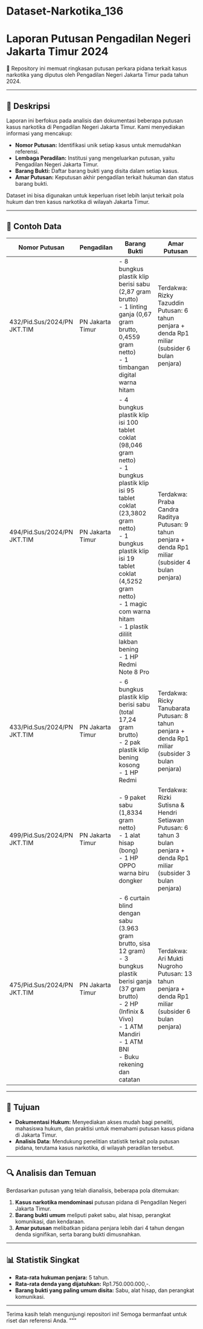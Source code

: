
# Dataset-Narkotika_136

# Laporan Putusan Pengadilan Negeri Jakarta Timur 2024

📑 Repository ini memuat ringkasan putusan perkara pidana terkait kasus narkotika yang diputus oleh Pengadilan Negeri Jakarta Timur pada tahun 2024.  

---

## 📌 Deskripsi  
Laporan ini berfokus pada analisis dan dokumentasi beberapa putusan kasus narkotika di Pengadilan Negeri Jakarta Timur. Kami menyediakan informasi yang mencakup:

- **Nomor Putusan:** Identifikasi unik setiap kasus untuk memudahkan referensi.  
- **Lembaga Peradilan:** Institusi yang mengeluarkan putusan, yaitu Pengadilan Negeri Jakarta Timur.  
- **Barang Bukti:** Daftar barang bukti yang disita dalam setiap kasus.  
- **Amar Putusan:** Keputusan akhir pengadilan terkait hukuman dan status barang bukti.  

Dataset ini bisa digunakan untuk keperluan riset lebih lanjut terkait pola hukum dan tren kasus narkotika di wilayah Jakarta Timur.  

---

## 📝 Contoh Data  

| Nomor Putusan                   | Pengadilan            | Barang Bukti                                                                                                                                                                                                                                                                                                                                                                                                                                                                                                                     | Amar Putusan                                                                                                                 |
|--------------------------------|-----------------------|-------------------------------------------------------------------------------------------------------------------------------------------------------------------------------------------------------------------------------------------------------------------------------------------------------------------------------------------------------------------------------------------------------------------------------------------------------------------------------------------------------------------------------|-----------------------------------------------------------------------------------------------------------------------------|
| 432/Pid.Sus/2024/PN JKT.TIM   | PN Jakarta Timur     | - 8 bungkus plastik klip berisi sabu (2,87 gram brutto)<br> - 1 linting ganja (0,67 gram brutto, 0,4559 gram netto)<br> - 1 timbangan digital warna hitam                                                                                                                                                                                                                                                                                                                                             | Terdakwa: Rizky Tazuddin<br>Putusan: 6 tahun penjara + denda Rp1 miliar (subsider 6 bulan penjara)                           |
| 494/Pid.Sus/2024/PN JKT.TIM   | PN Jakarta Timur     | - 4 bungkus plastik klip isi 100 tablet coklat (98,046 gram netto)<br> - 1 bungkus plastik klip isi 95 tablet coklat (23,3802 gram netto)<br> - 1 bungkus plastik klip isi 19 tablet coklat (4,5252 gram netto)<br> - 1 magic com warna hitam<br> - 1 plastik dililit lakban bening<br> - 1 HP Redmi Note 8 Pro                                                                                                                                | Terdakwa: Praba Candra Raditya<br>Putusan: 9 tahun penjara + denda Rp1 miliar (subsider 4 bulan penjara)                     |
| 433/Pid.Sus/2024/PN JKT.TIM   | PN Jakarta Timur     | - 6 bungkus plastik klip berisi sabu (total 17,24 gram brutto)<br> - 2 pak plastik klip bening kosong<br> - 1 HP Redmi                                                                                                                                                                                                                                                                                                                                                     | Terdakwa: Ricky Tanubarata<br>Putusan: 8 tahun penjara + denda Rp1 miliar (subsider 3 bulan penjara)                         |
| 499/Pid.Sus/2024/PN JKT.TIM   | PN Jakarta Timur     | - 9 paket sabu (1,8334 gram netto)<br> - 1 alat hisap (bong)<br> - 1 HP OPPO warna biru dongker                                                                                                                                                                                                                                                                                                                                                         | Terdakwa: Rizki Sutisna & Hendri Setiawan<br>Putusan: 6 tahun 3 bulan penjara + denda Rp1 miliar (subsider 3 bulan penjara)  |
| 475/Pid.Sus/2024/PN JKT.TIM   | PN Jakarta Timur     | - 6 curtain blind dengan sabu (3.963 gram brutto, sisa 12 gram)<br> - 3 bungkus plastik berisi ganja (37 gram brutto)<br> - 2 HP (Infinix & Vivo)<br> - 1 ATM Mandiri<br> - 1 ATM BNI<br> - Buku rekening dan catatan                                                                                                                   | Terdakwa: Ari Mukti Nugroho<br>Putusan: 13 tahun penjara + denda Rp1 miliar (subsider 6 bulan penjara)                       |

---

## 🎯 Tujuan  

- **Dokumentasi Hukum:** Menyediakan akses mudah bagi peneliti, mahasiswa hukum, dan praktisi untuk memahami putusan kasus pidana di Jakarta Timur.  
- **Analisis Data:** Mendukung penelitian statistik terkait pola putusan pidana, terutama kasus narkotika, di wilayah peradilan tersebut.  

---

## 🔍 Analisis dan Temuan  
Berdasarkan putusan yang telah dianalisis, beberapa pola ditemukan:  

1. **Kasus narkotika mendominasi** putusan pidana di Pengadilan Negeri Jakarta Timur.  
2. **Barang bukti umum** meliputi paket sabu, alat hisap, perangkat komunikasi, dan kendaraan.  
3. **Amar putusan** melibatkan pidana penjara lebih dari 4 tahun dengan denda signifikan, serta barang bukti dimusnahkan.  

---

## 📊 Statistik Singkat  

- **Rata-rata hukuman penjara:** 5 tahun.  
- **Rata-rata denda yang dijatuhkan:** Rp1.750.000.000,-.  
- **Barang bukti yang paling umum disita:** Sabu, alat hisap, dan perangkat komunikasi.  

---

Terima kasih telah mengunjungi repositori ini! Semoga bermanfaat untuk riset dan referensi Anda.
"""

